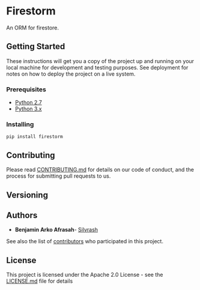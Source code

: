 # Firestorm

An ORM for firestore.

## Getting Started

These instructions will get you a copy of the project up and running on your local machine for development and testing purposes. See deployment for notes on how to deploy the project on a live system.

### Prerequisites
* [Python 2.7](https://www.python.org/downloads/)
* [Python 3.x](https://www.python.org/downloads/)

### Installing
```
pip install firestorm
```

## Contributing

Please read [CONTRIBUTING.md](https://gist.github.com/Silvrash/b24679402957c63ec426) for details on our code of conduct, and the process for submitting pull requests to us.

## Versioning


## Authors

* **Benjamin Arko Afrasah**- [Silvrash](https://github.com/Silvrash)

See also the list of [contributors](https://github.com/Silvrash/firestorm/contributors) who participated in this project.

## License

This project is licensed under the Apache 2.0 License - see the [LICENSE.md](LICENSE.md) file for details
